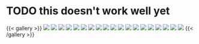 # TODO this doesn't work well yet
{{< gallery >}}
    <img src="images/AirStudio_poster.jpg" class="grid-w50 md:grid-w33 xl:grid-w25" />
    <img src="images/Brickeffect_poster.jpg" class="grid-w50 md:grid-w33 xl:grid-w25" />
    <img src="images/Cognito_poster.jpg" class="grid-w50 md:grid-w33 xl:grid-w25" />
    <img src="images/Demeyere_poster.jpg" class="grid-w50 md:grid-w33 xl:grid-w25" />
    <img src="images/Eurosprinters_poster.jpg" class="grid-w50 md:grid-w33 xl:grid-w25" />
    <img src="images/HuePos_poster.jpg" class="grid-w50 md:grid-w33 xl:grid-w25" />
    <img src="images/LandscapeVideoCamera_poster.jpg" class="grid-w50 md:grid-w33 xl:grid-w25" />
    <img src="images/Nieuwsblad_poster.jpg" class="grid-w50 md:grid-w33 xl:grid-w25" />
    <img src="images/PhilipsHue2_poster.jpg" class="grid-w50 md:grid-w33 xl:grid-w25" />
    <img src="images/PhilipsHue3_poster.jpg" class="grid-w50 md:grid-w33 xl:grid-w25" />
    <img src="images/Plaid_poster.jpg" class="grid-w50 md:grid-w33 xl:grid-w25" />
    <img src="images/RemgeldFacturatie_poster.jpg" class="grid-w50 md:grid-w33 xl:grid-w25" />
    <img src="images/SaecoAvanti_poster.jpg" class="grid-w50 md:grid-w33 xl:grid-w25" />
    <img src="images/SmartAir_poster.jpg" class="grid-w50 md:grid-w33 xl:grid-w25" />
    <img src="images/Tomorrowland_poster.jpg" class="grid-w50 md:grid-w33 xl:grid-w25" />
    <img src="images/Transferwise_poster.jpg" class="grid-w50 md:grid-w33 xl:grid-w25" />
    <img src="images/Videodagboek_onepager.jpg" class="grid-w50 md:grid-w33 xl:grid-w25" />
    <img src="images/WiFileTransfer_poster.jpg" class="grid-w50 md:grid-w33 xl:grid-w25" />
    <img src="images/eventapp_poster.jpg" class="grid-w50 md:grid-w33 xl:grid-w25" />
{{< /gallery >}}
